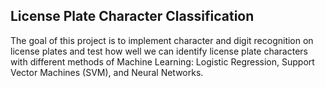 ## License Plate Character Classification

The goal of this project is to implement character and digit recognition on license plates and test how well we can identify license plate characters with different methods of Machine Learning: Logistic Regression,  Support Vector Machines (SVM), and Neural Networks. 
